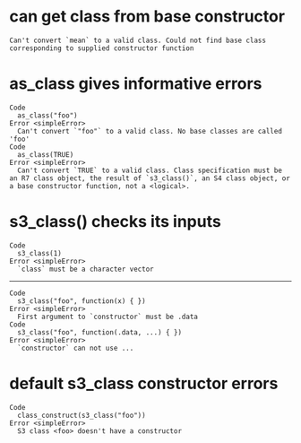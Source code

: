 # can get class from base constructor

    Can't convert `mean` to a valid class. Could not find base class corresponding to supplied constructor function

# as_class gives informative errors

    Code
      as_class("foo")
    Error <simpleError>
      Can't convert `"foo"` to a valid class. No base classes are called 'foo'
    Code
      as_class(TRUE)
    Error <simpleError>
      Can't convert `TRUE` to a valid class. Class specification must be an R7 class object, the result of `s3_class()`, an S4 class object, or a base constructor function, not a <logical>.

# s3_class() checks its inputs

    Code
      s3_class(1)
    Error <simpleError>
      `class` must be a character vector

---

    Code
      s3_class("foo", function(x) { })
    Error <simpleError>
      First argument to `constructor` must be .data
    Code
      s3_class("foo", function(.data, ...) { })
    Error <simpleError>
      `constructor` can not use ...

# default s3_class constructor errors

    Code
      class_construct(s3_class("foo"))
    Error <simpleError>
      S3 class <foo> doesn't have a constructor

